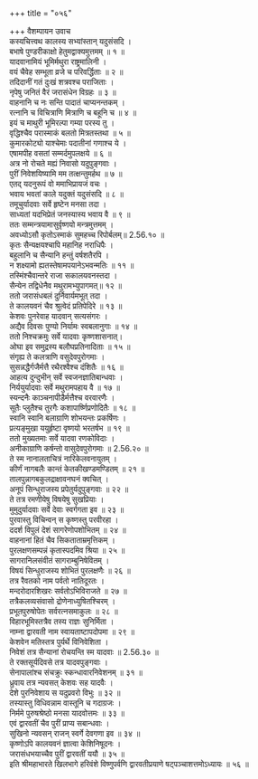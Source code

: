+++
title = "०५६"

+++
वैशम्पायन उवाच  
कस्यचित्त्वथ कालस्य सभ्यांस्तान् यदुसंसदि ।  
बभाषे पुण्डरीकाक्षो हेतुमद्वाक्यमुत्तमम् ॥ १ ॥  
यादवानामियं भूमिर्मथुरा राष्ट्रमालिनी ।  
वयं चैवेह सम्भूता व्रजे च परिवर्द्धिताः ॥ २ ॥  
तदिदानीं गतं दुःखं शत्रवश्च पराजिताः ।  
नृपेषु जनितं वैरं जरासंधेन विग्रहः ॥ ३ ॥  
वाहनानि च नः सन्ति पादातं चाप्यनन्तकम् ।  
रत्नानि च विचित्राणि मित्राणि च बहूनि च ॥ ४ ॥  
इयं च माथुरी भूमिरल्पा गम्या परस्य तु ।  
वृद्धिश्चैव परास्माकं बलतो मित्रतस्तथा ॥ ५ ॥  
कुमारकोट्यो याश्चेमाः पदातीनां गणाश्च ये ।  
एषामपीह वसतां सम्मर्दमुपलक्षये ॥ ६ ॥  
अत्र नो रोचते मह्यं निवासो यदुपुङ्गवाः ।  
पुरीं निवेशयिष्यामि मम तत्क्षन्तुमर्हथ ॥ ७ ॥  
एतद् यदनुरूपं वो ममाभिप्रायजं वचः ।  
भवाय भवतां काले यदुक्तं यदुसंसदि ॥ ८ ॥  
तमूचुर्यादवाः सर्वे हृष्टेन मनसा तदा ।  
साध्यतां यदभिप्रेतं जनस्यास्य भवाय वै ॥ ९ ॥  
ततः सम्मन्त्रयामासुर्वृष्णयो मन्त्रमुत्तमम् ।  
अवध्योऽसौ कृतोऽस्माकं सुमहच्च रिपोर्बलम्॥ 2.56.१० ॥  
कृतः सैन्यक्षयश्चापि महानिह नराधिपैः ।  
बहुलानि च सैन्यानि हन्तुं वर्षशतैरपि ।  
न शक्ष्यामो ह्यतस्तेषामपयानेऽभवन्मतिः ॥ ११ ॥  
तस्मिंश्चैवान्तरे राजा सकालयवनस्तदा ।  
सैन्येन तद्विधेनैव मथुरामभ्युपागमत्॥ १२ ॥  
ततो जरासंधबलं दुर्निवार्यमभूत् तदा ।  
ते कालयवनं चैव श्रुत्वेदं प्रतिपेदिरे ॥ १३ ॥  
केशवः पुनरेवाह यादवान् सत्यसंगरः ।  
अद्यैव दिवसः पुण्यो निर्यामः स्वबलानुगाः ॥ १४ ॥  
ततो निश्चक्रमुः सर्वे यादवाः कृष्णशासनात्।  
ओघा इव समुद्रस्य बलौघप्रतिनादिताः ॥ १५ ॥  
संगृह्य ते कलत्राणि वसुदेवपुरोगमाः ।  
सुसन्नद्धैर्गजैर्मत्तै रथैरश्वैश्च दंशितैः ॥ १६ ॥  
आहत्य दुन्दुभीन् सर्वे स्वजनज्ञातिबान्धवाः ।  
निर्ययुर्यादवाः सर्वे मथुरामपहाय वै ॥ १७ ॥  
स्यन्दनैः काञ्चनापीडैर्मत्तैश्च वरवारणैः ।  
सूतैः प्लुतैश्च तुरगैः कशापार्ष्णिप्रणोदितैः ॥ १८ ॥  
स्वानि स्वानि बलाग्राणि शोभयन्तः प्रकर्षिणः ।  
प्रत्यङ्मुखा ययुर्हृष्टा वृष्णयो भरतर्षभ ॥ १९ ॥  
ततो मुख्यतमाः सर्वे यादवा रणकोविदाः ।  
अनीकाग्राणि कर्षन्तो वासुदेवपुरोगमाः ॥ 2.56.२० ॥  
ते स्म नानालताचित्रं नारिकेलवनायुतम् ।  
कीर्णं नागबलैः कान्तं केतकीखण्डमण्डितम् ॥ २१ ॥  
तालपुन्नागबकुलद्राक्षावनघनं क्वचित् ।  
अनूपं सिन्धुराजस्य प्रपेतुर्यदुपुङ्गवाः ॥ २२ ॥  
ते तत्र रमणीयेषु विषयेषु सुखप्रियाः ।  
मुमुदुर्यादवाः सर्वे देवाः स्वर्गगता इव ॥ २३ ॥  
पुरवास्तु विचिन्वन् स कृष्णस्तु परवीरहा ।  
ददर्श विपुलं देशं सागरेणोपशोभितम् ॥ २४ ॥  
वाहनानां हितं चैव सिकताताम्रमृत्तिकम् ।  
पुरलक्षणसम्पन्नं कृतास्पदमिव श्रिया ॥ २५ ॥  
सागरानिलसंवीतं सागराम्बुनिषेवितम् ।  
विषयं सिन्धुराजस्य शोभितं पुरलक्षणैः ॥ २६ ॥  
तत्र रैवतको नाम पर्वतो नातिदूरतः ।  
मन्दरोदारशिखरः सर्वतोऽभिविराजते ॥ २७ ॥  
तत्रैकलव्यसंवासो द्रोणेनाध्युषितश्चिरम् ।  
प्रभूतपुरुषोपेतः सर्वरत्नसमाकुलः ॥ २८ ॥  
विहारभूमिस्तत्रैव तस्य राज्ञः सुनिर्मिता ।  
नाम्ना द्वारवती नाम स्वायताष्टापदोपमा ॥ २९ ॥  
केशवेन मतिस्तत्र पुर्यर्थे विनिवेशिता ।  
निवेशं तत्र सैन्यानां रोचयन्ति स्म यादवाः ॥ 2.56.३० ॥  
ते रक्तसूर्यदिवसे तत्र यादवपुङ्गवाः ।  
सेनापालांश्च संचक्रुः स्कन्धावारनिवेशनम् ॥ ३१ ॥  
ध्रुवाय तत्र न्यवसत् केशवः सह यादवैः ।  
देशे पुरनिवेशाय स यदुप्रवरो विभुः ॥ ३२ ॥  
तस्यास्तु विधिवन्नाम वास्तूनि च गदाग्रजः ।  
निर्ममे पुरुषश्रेष्ठो मनसा यादवोत्तमः ॥ ३३ ॥  
एवं द्वारवतीं चैव पुरीं प्राप्य सबान्धवाः ।  
सुखिनो न्यवसन् राजन् स्वर्गे देवगणा इव ॥ ३४ ॥  
कृष्णोऽपि कालयवनं ज्ञात्वा केशिनिषूदनः ।  
जरासंधभयाच्चैव पुरीं द्वारवतीं ययौ ॥ ३५ ॥  
इति श्रीमहाभारते खिलभागे हरिवंशे विष्णुपर्वणि द्वारवतीप्रयाणे षट्पञ्चाशत्तमोऽध्यायः ॥ ५६ ॥